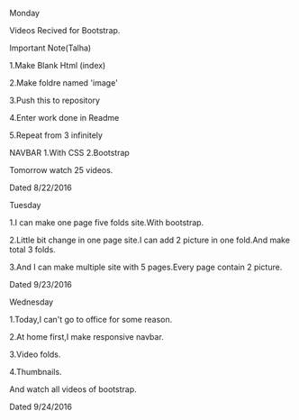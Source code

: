 Monday

Videos Recived for Bootstrap.

Important Note(Talha) 

1.Make Blank Html (index)

2.Make foldre named 'image'

3.Push this to repository 

4.Enter work done in Readme 

5.Repeat from 3 infinitely

NAVBAR
1.With CSS
2.Bootstrap 

Tomorrow watch 25 videos.

Dated 8/22/2016




Tuesday

1.I can make one page five folds site.With bootstrap.

2.Little bit change in one page site.I can add 2 picture in one fold.And make total 3 folds.

3.And I can make multiple site with 5 pages.Every page contain 2 picture.

Dated 9/23/2016  




Wednesday

1.Today,I can't go to office for some reason.

2.At home first,I make responsive navbar.

3.Video folds.

4.Thumbnails.

And watch all videos of bootstrap.

Dated 9/24/2016
